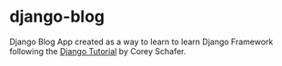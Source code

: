 # django-blog

Django Blog App created as a way to learn to learn Django Framework following the [Django Tutorial](https://www.youtube.com/playlist?list=PL-osiE80TeTtoQCKZ03TU5fNfx2UY6U4p) by Corey Schafer.
